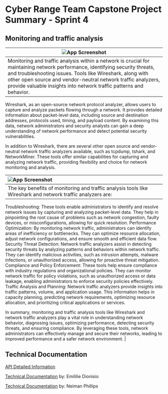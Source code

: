 
# Cyber Range Team Capstone Project Summary - Sprint 4

## Monitoring and traffic analysis 


| ![App Screenshot](https://drive.google.com/uc?export=view&id=12f8gEEvGTDOh3xgfX8THqi0LCGhqzA3z) |
| -------------------------------- |
| Monitoring and traffic analysis within a network is crucial for maintaining network performance, identifying security threats, and troubleshooting issues. Tools like Wireshark, along with other open source and vendor-neutral network traffic analyzers, provide valuable insights into network traffic patterns and behavior. 

Wireshark, as an open-source network protocol analyzer, allows users to capture and analyze packets flowing through a network. It provides detailed information about packet-level data, including source and destination addresses, protocols used, timing, and payload content. By examining this data, network administrators and security analysts can gain a deep understanding of network performance and detect potential security vulnerabilities. 

In addition to Wireshark, there are several other open source and vendor-neutral network traffic analyzers available, such as tcpdump, tshark, and NetworkMiner. These tools offer similar capabilities for capturing and analyzing network traffic, providing flexibility and choice for network monitoring and analysis. 

| ![App Screenshot](https://drive.google.com/uc?export=view&id=1G93WxGk2hq7BFgHSf-T5jOqpiimsGY5U)  |
| :-------------------------------- |
| The key benefits of monitoring and traffic analysis tools like Wireshark and network traffic analyzers are:

Troubleshooting: These tools enable administrators to identify and resolve network issues by capturing and analyzing packet-level data. They help in pinpointing the root cause of problems such as network congestion, faulty devices, or misconfigurations, allowing for quick resolution.
Performance Optimization: By monitoring network traffic, administrators can identify areas of inefficiency or bottlenecks. They can optimize resource allocation, adjust network configurations, and ensure smooth and efficient data flow.
Security Threat Detection: Network traffic analyzers assist in detecting security threats by analyzing patterns and behaviors within network traffic. They can identify malicious activities, such as intrusion attempts, malware infections, or unauthorized access, allowing for proactive threat mitigation.
Compliance and Policy Enforcement: These tools help ensure compliance with industry regulations and organizational policies. They can monitor network traffic for policy violations, such as unauthorized access or data leakage, enabling administrators to enforce security policies effectively.
Traffic Analysis and Planning: Network traffic analyzers provide insights into traffic patterns, volume, and application usage. This information helps in capacity planning, predicting network requirements, optimizing resource allocation, and prioritizing critical applications or services.

In summary, monitoring and traffic analysis tools like Wireshark and network traffic analyzers play a vital role in understanding network behavior, diagnosing issues, optimizing performance, detecting security threats, and ensuring compliance. By leveraging these tools, network administrators can effectively manage and secure their networks, leading to improved performance and a safer network environment.
 |

## Technical Documentation

[API Detailed Information](https://docs.google.com/document/d/1MQ03Is9H1w1KyiAEDCob0WV6TeXHTgwqo7NMqEljQJc/edit?usp=share_link)

[Technical Documentation](https://docs.google.com/document/d/1YA5fSLGdHHZcd9IHpXuNLxLMBFTlqUXmJwzYcVVQ9xE/edit?usp=share_link) by: Emililie Dionisio

[Technical Documentation](https://docs.google.com/document/d/1Nq6TrYQq8HVG1frYjyoTmuyEBSgA3XuCvOMCvMEv88c/edit?usp=share_link) by: Neiman Phillips

